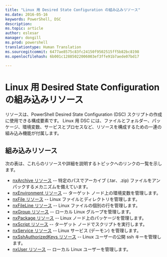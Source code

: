 ```yaml
---
title: "Linux 用 Desired State Configuration の組み込みリソース"
ms.date: 2016-05-16
keywords: PowerShell, DSC
description: 
ms.topic: article
author: eslesar
manager: dongill
ms.prod: powershell
translationtype: Human Translation
ms.sourcegitcommit: 6477ae8575c83fc24150f9502515ff5b82bc8198
ms.openlocfilehash: 6b001c12885022006003ef3ffe91b7aede07bd17

---
```


# Linux 用 Desired State Configuration の組み込みリソース

リソースは、PowerShell Desired State Configuration (DSC) スクリプトの作成に使用できる構成要素です。 Linux 用 DSC には、ファイルとフォルダー、パッケージ、環境変数、サービスとプロセスなど、リソースを構成するための一連の組み込み機能が付属します。

## 組み込みリソース 

次の表は、これらのリソースや詳細を説明するトピックへのリンクの一覧を示します。

* [nxArchive リソース](lnxArchiveResource.md) -- 特定のパスでアーカイブ (.tar、.zip) ファイルをアンパックするメカニズムを備えています。
* [nxEnvironment リソース](lnxEnvironmentResource.md) -- ターゲット ノード上の環境変数を管理します。 
* [nxFile リソース](lnxFileResource.md) -- Linux ファイルとディレクトリを管理します。 
* [nxFileLine リソース](lnxFileLineResource.md) -- Linux ファイルの個別の行を管理します。 
* [nxGroup リソース](lnxGroupResource.md) -- ローカル Linux グループを管理します。 
* [nxPackage リソース](lnxPackageResource.md) -- Linux ノード上のパッケージを管理します。
* [nxScript リソース](lnxScriptResource.md) -- ターゲット ノードでスクリプトを実行します。
* [nxService リソース](lnxServiceResource.md) -- Linux サービス (デーモン) を管理します。
* [nxSshAuthorizedKeys リソース](lnxSshAuthorizedKeysResource.md) -- Linux ユーザーの公開 ssh キーを管理します。 
* [nxUser リソース](lnxUserResource.md) -- ローカル Linux ユーザーを管理します。 
  



<!--HONumber=Aug16_HO3-->


